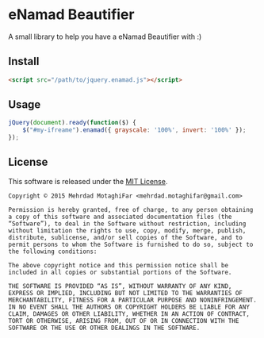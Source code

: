 eNamad Beautifier
===
A small library to help you have a eNamad Beautifier with :)



## Install
```html
<script src="/path/to/jquery.enamad.js"></script>
```

## Usage

```javascript
jQuery(document).ready(function($) {
	$("#my-ifreame").enamad({ grayscale: '100%', invert: '100%' });
});
```

## License
This software is released under the [MIT License](http://mit-license.org/).

	Copyright © 2015 Mehrdad MotaghiFar <mehrdad.motaghifar@gmail.com>

	Permission is hereby granted, free of charge, to any person obtaining a copy of this software and associated documentation files (the “Software”), to deal in the Software without restriction, including without limitation the rights to use, copy, modify, merge, publish, distribute, sublicense, and/or sell copies of the Software, and to permit persons to whom the Software is furnished to do so, subject to the following conditions:

	The above copyright notice and this permission notice shall be included in all copies or substantial portions of the Software.

	THE SOFTWARE IS PROVIDED “AS IS”, WITHOUT WARRANTY OF ANY KIND, EXPRESS OR IMPLIED, INCLUDING BUT NOT LIMITED TO THE WARRANTIES OF MERCHANTABILITY, FITNESS FOR A PARTICULAR PURPOSE AND NONINFRINGEMENT. IN NO EVENT SHALL THE AUTHORS OR COPYRIGHT HOLDERS BE LIABLE FOR ANY CLAIM, DAMAGES OR OTHER LIABILITY, WHETHER IN AN ACTION OF CONTRACT, TORT OR OTHERWISE, ARISING FROM, OUT OF OR IN CONNECTION WITH THE SOFTWARE OR THE USE OR OTHER DEALINGS IN THE SOFTWARE.
